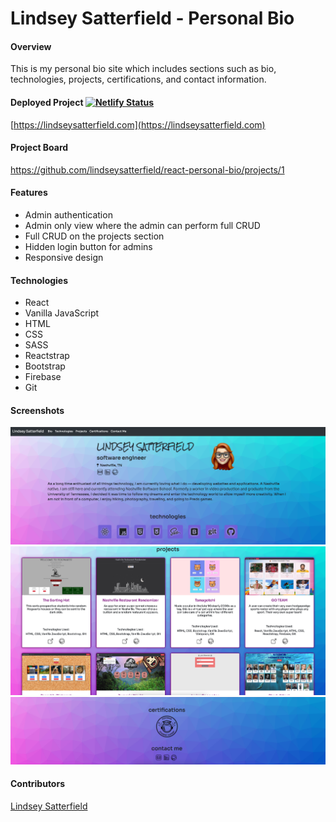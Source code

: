 # Lindsey Satterfield - Personal Bio

#### Overview
This is my personal bio site which includes sections such as bio, technologies, projects, certifications, and contact information.

#### Deployed Project [![Netlify Status](https://api.netlify.com/api/v1/badges/fe8bf5d3-fa89-43d0-bcaa-c15a15dde632/deploy-status)](https://app.netlify.com/sites/lindseysatterfield/deploys)
[https://lindseysatterfield.com](https://lindseysatterfield.com)
#### Project Board
https://github.com/lindseysatterfield/react-personal-bio/projects/1

#### Features
- Admin authentication
- Admin only view where the admin can perform full CRUD
- Full CRUD on the projects section
- Hidden login button for admins
- Responsive design

#### Technologies
- React
- Vanilla JavaScript
- HTML
- CSS
- SASS
- Reactstrap
- Bootstrap
- Firebase
- Git

#### Screenshots
![](./src/assets/screenshots/bio.png)
![](./src/assets/screenshots/projects.png)
![](./src/assets/screenshots/contactMe.png)

#### Contributors
[Lindsey Satterfield](https://github.com/lindseysatterfield)
